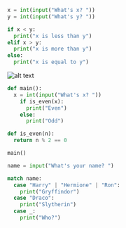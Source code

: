 ```python
x = int(input("What's x? "))
y = int(input("What's y? "))

if x < y:
  print("x is less than y")
elif x > y:
  print("x is more than y")
else:
  print("x is equal to y")
```

![alt text](https://www.trytoprogram.com/images/python_ifelseif.jpg "Flowchart")

```python
def main():
  x = int(input("What's x? "))
    if is_even(x):
      print("Even")
    else:
      print("Odd")

def is_even(n):
  return n % 2 == 0

main()
```
```python
name = input("What's your name? ")

match name:
  case "Harry" | "Hermione" | "Ron":
    print("Gryffindor")
  case "Draco":
    print("Slytherin")
  case _:
    print("Who?")
```
